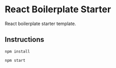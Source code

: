 #  React Boilerplate Starter
React  boilerplate starter template.

## Instructions
`npm install`

`npm start`
